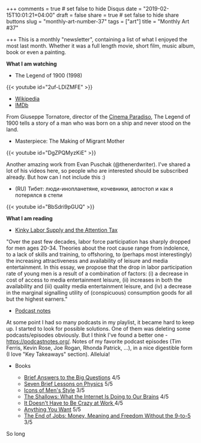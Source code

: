 +++
comments = true	# set false to hide Disqus
date = "2019-02-15T10:01:21+04:00"
draft = false
share = true	# set false to hide share buttons
slug = "monthly-art-number-37"
tags = ["art"]
title = "Monthly Art #37"

+++
This is a monthly "newsletter", containing a list of what I enjoyed the most
last month. Whether it was a full length movie, short film, music album, book
or even a painting.

<!--more-->

**What I am watching**

* The Legend of 1900 (1998)

{{< youtube id="2uf-LDlZMFE" >}}

  * [Wikipedia](https://en.wikipedia.org/wiki/The_Legend_of_1900)
  * [IMDb](https://www.imdb.com/title/tt0120731/)

From Giuseppe Tornatore, director of the [Cinema
Paradiso](./2018/11/monthly-art-35.html), The Legend of 1900 tells a story of a
man who was born on a ship and never stood on the land.

* Masterpiece: The Making of Migrant Mother

{{< youtube id="DgZPQMyzKiE" >}}

Another amazing work from Evan Puschak (@thenerdwriter). I've shared a lot of
his videos here, so people who are interested should be subscribed already. But
how can I not include this :)

* (RU) Тибет: люди-инопланетяне, кочевники, автостоп и как я потерялся в степи

{{< youtube id="BbSdri9pGUQ" >}}

**What I am reading**

* [Kinky Labor Supply and the Attention Tax](https://kortina.nyc/essays/kinky-labor-supply-and-the-attention-tax/)

"Over the past few decades, labor force participation has sharply dropped for
men ages 20-34. Theories about the root cause range from indolence, to a lack
of skills and training, to offshoring, to (perhaps most interestingly) the
increasing attractiveness and availability of leisure and media entertainment.
In this essay, we propose that the drop in labor participation rate of young
men is a result of a combination of factors: (i) a decrease in cost of access
to media entertainment leisure, (ii) increases in both the availability and
(iii) quality media entertainment leisure, and (iv) a decrease in the marginal
signalling utility of (conspicuous) consumption goods for all but the highest
earners."

* [Podcast notes](https://podcastnotes.org/)

At some point I had so many podcasts in my playlist, it became hard to keep up.
I started to look for possible solutions. One of them was deleting some
podcasts/episodes obviously. But I think I've found a better one -
https://podcastnotes.org/. Notes of my favorite podcast episodes (Tim Ferris,
Kevin Rose, Joe Rogan, Rhonda Patrick, ...), in a nice digestible form (I love
"Key Takeaways" section). Alleluia!

* Books

  - [Brief Answers to the Big Questions](https://www.goodreads.com/book/show/40277241-brief-answers-to-the-big-questions) 4/5
  - [Seven Brief Lessons on Physics](https://www.goodreads.com/book/show/25734172-seven-brief-lessons-on-physics) 5/5
  - [Icons of Men's Style](https://www.goodreads.com/book/show/10485814-icons-of-men-s-style) 3/5
  - [The Shallows: What the Internet Is Doing to Our Brains](https://www.goodreads.com/book/show/9778945-the-shallows) 4/5
  - [It Doesn't Have to Be Crazy at Work ](https://www.goodreads.com/book/show/38900866-it-doesn-t-have-to-be-crazy-at-work) 4/5
  - [Anything You Want](https://www.goodreads.com/book/show/11878168-anything-you-want) 5/5
  - [The End of Jobs: Money, Meaning and Freedom Without the 9-to-5](https://www.goodreads.com/book/show/25827122-the-end-of-jobs) 3/5

So long
